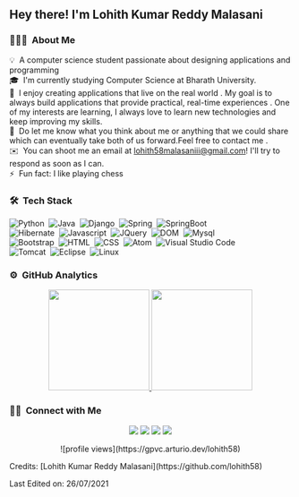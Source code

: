 <h2>Hey there! I'm Lohith Kumar Reddy Malasani</h2>
<h3>👨🏻‍💻 &nbsp;About Me</h3>

💡 &nbsp;A computer science student passionate about designing applications and programming\
🎓 &nbsp;I'm currently studying Computer Science at Bharath University.\
🌱 &nbsp;I enjoy creating applications that live on the real world . My goal is to always build applications that provide practical, real-time experiences . One of my interests are learning, I always love to learn new technologies and keep improving my skills.\
💬 &nbsp;Do let me know what you think about me or anything that we could share which can eventually take both of us forward.Feel free to contact me .\
✉️ &nbsp;You can shoot me an email at lohith58malasaniii@gmail.com! I'll try to respond as soon as I can.\
⚡ &nbsp;Fun fact: I like playing chess

<h3> 🛠 &nbsp;Tech Stack</h3>

![Python](https://img.shields.io/badge/-Python-05122A?style=flat&logo=python)&nbsp;
![Java](https://img.shields.io/badge/-Java-05122A?style=flat&logo=Java&logoColor=FFA518)&nbsp;
![Django](https://img.shields.io/badge/-Django-05122A?style=flat&logo=django&logoColor=092E20)&nbsp;
![Spring](https://img.shields.io/badge/-Spring-05122A?style=flat&logo=Spring)&nbsp;
![SpringBoot](https://img.shields.io/badge/-SpringBoot-05122A?style=flat&logo=Spring%20Boot)\
![Hibernate](https://img.shields.io/badge/-Hibernate-05122A?style=flat&logo=Hibernate)&nbsp;
![Javascript](https://img.shields.io/badge/-JavaScript-05122A?style=flat&logo=JavaScript)&nbsp;
![JQuery](https://img.shields.io/badge/-JQuery-05122A?style=flat&logo=JQuery)&nbsp;
![DOM](https://img.shields.io/badge/-DOM-05122A?style=flat&logo=DatoCMS)&nbsp;
![Mysql](https://img.shields.io/badge/-MySQL-05122A?style=flat&logo=MySQL)\
![Bootstrap](https://img.shields.io/badge/-Bootstrap-05122A?style=flat&logo=bootstrap&logoColor=563D7C)&nbsp;
![HTML](https://img.shields.io/badge/-HTML-05122A?style=flat&logo=HTML5)&nbsp;
![CSS](https://img.shields.io/badge/-CSS-05122A?style=flat&logo=CSS3&logoColor=1572B6)&nbsp;
![Atom](https://img.shields.io/badge/-Atom-05122A?style=flat&logo=Atom)&nbsp;
![Visual Studio Code](https://img.shields.io/badge/-VisualStudioCode-05122A?style=flat&logo=Visual%20Studio%20Code)\
![Tomcat](https://img.shields.io/badge/-Tomcat-05122A?style=flat&logo=Apache%20Tomcat)&nbsp;
![Eclipse](https://img.shields.io/badge/-Eclipse-05122A?style=flat&logo=eclipse-ide&logoColor=2C2255)&nbsp;
![Linux](https://img.shields.io/badge/-Linux-05122A?style=flat&logo=Linux)


<h3> ⚙️ &nbsp;GitHub Analytics</h3>

<p align="center">
<a href="https://github.com/AVS1508">
  <img height="180em" src="https://github-readme-stats-eight-theta.vercel.app/api?username=lohith58&show_icons=true&theme=algolia&include_all_commits=true&count_private=true"/>
  <img height="180em" src="https://github-readme-stats-eight-theta.vercel.app/api/top-langs/?username=lohith58&layout=compact&langs_count=8&theme=algolia"/>
</a>
</p>

<h3> 🤝🏻 &nbsp;Connect with Me</h3>

<p align="center">
<a href="https://www.linkedin.com/in/lohith-kumar-reddy-malasani-518687207/"><img src="https://img.shields.io/badge/-Lohith%20Kumar%20Reddy-0077B5?style=flat&logo=Linkedin&logoColor=white"/></a>
<a href="mailto:lohith58malasaniii@gmail.com"><img src="https://img.shields.io/badge/-lohith58malasaniii@gmail.com-D14836?style=flat&logo=Gmail&logoColor=white"/></a>
<a href="https://www.instagram.com/lohit_reddyy/"><img src="https://img.shields.io/badge/-@lohithreddy__-E4405F?style=flat&logo=Instagram&logoColor=white"/></a>
<a href="https://twitter.com/LMalasani"><img src="https://img.shields.io/badge/-@lohithreddy-1877F2?style=flat&logo=Twitter&logoColor=white"/></a>

</p>
<p align="center">
![profile views](https://gpvc.arturio.dev/lohith58)
</p>
Credits: [Lohith Kumar Reddy Malasani](https://github.com/lohith58)

Last Edited on: 26/07/2021

